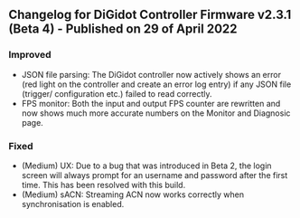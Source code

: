 ## Changelog for DiGidot Controller Firmware v2.3.1 (Beta 4) - Published on 29 of April 2022 ##

### Improved ###
* JSON file parsing: The DiGidot controller now actively shows an error (red light on the controller and create an error log entry) if any JSON file (trigger/ configuration etc.) failed to read correctly.
* FPS monitor: Both the input and output FPS counter are rewritten and now shows much more accurate numbers on the Monitor and Diagnosic page.

### Fixed ###
* (Medium) UX: Due to a bug that was introduced in Beta 2, the login screen will always prompt for an username and password after the first time. This has been resolved with this build.
* (Medium) sACN: Streaming ACN now works correctly when synchronisation is enabled.
